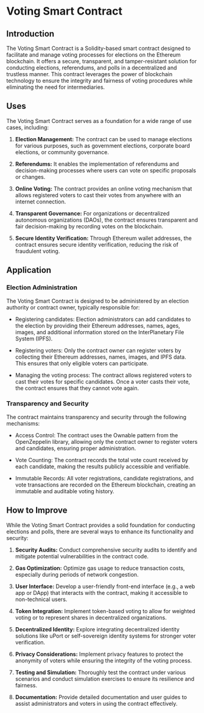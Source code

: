 # Voting Smart Contract

## Introduction

The Voting Smart Contract is a Solidity-based smart contract designed to facilitate and manage voting processes for elections on the Ethereum blockchain. It offers a secure, transparent, and tamper-resistant solution for conducting elections, referendums, and polls in a decentralized and trustless manner. This contract leverages the power of blockchain technology to ensure the integrity and fairness of voting procedures while eliminating the need for intermediaries.

## Uses

The Voting Smart Contract serves as a foundation for a wide range of use cases, including:

1. **Election Management:** The contract can be used to manage elections for various purposes, such as government elections, corporate board elections, or community governance.

2. **Referendums:** It enables the implementation of referendums and decision-making processes where users can vote on specific proposals or changes.

3. **Online Voting:** The contract provides an online voting mechanism that allows registered voters to cast their votes from anywhere with an internet connection.

4. **Transparent Governance:** For organizations or decentralized autonomous organizations (DAOs), the contract ensures transparent and fair decision-making by recording votes on the blockchain.

5. **Secure Identity Verification:** Through Ethereum wallet addresses, the contract ensures secure identity verification, reducing the risk of fraudulent voting.

## Application

### Election Administration

The Voting Smart Contract is designed to be administered by an election authority or contract owner, typically responsible for:

- Registering candidates: Election administrators can add candidates to the election by providing their Ethereum addresses, names, ages, images, and additional information stored on the InterPlanetary File System (IPFS).

- Registering voters: Only the contract owner can register voters by collecting their Ethereum addresses, names, images, and IPFS data. This ensures that only eligible voters can participate.

- Managing the voting process: The contract allows registered voters to cast their votes for specific candidates. Once a voter casts their vote, the contract ensures that they cannot vote again.

### Transparency and Security

The contract maintains transparency and security through the following mechanisms:

- Access Control: The contract uses the Ownable pattern from the OpenZeppelin library, allowing only the contract owner to register voters and candidates, ensuring proper administration.

- Vote Counting: The contract records the total vote count received by each candidate, making the results publicly accessible and verifiable.

- Immutable Records: All voter registrations, candidate registrations, and vote transactions are recorded on the Ethereum blockchain, creating an immutable and auditable voting history.

## How to Improve

While the Voting Smart Contract provides a solid foundation for conducting elections and polls, there are several ways to enhance its functionality and security:

1. **Security Audits:** Conduct comprehensive security audits to identify and mitigate potential vulnerabilities in the contract code.

2. **Gas Optimization:** Optimize gas usage to reduce transaction costs, especially during periods of network congestion.

3. **User Interface:** Develop a user-friendly front-end interface (e.g., a web app or DApp) that interacts with the contract, making it accessible to non-technical users.

4. **Token Integration:** Implement token-based voting to allow for weighted voting or to represent shares in decentralized organizations.

5. **Decentralized Identity:** Explore integrating decentralized identity solutions like uPort or self-sovereign identity systems for stronger voter verification.

6. **Privacy Considerations:** Implement privacy features to protect the anonymity of voters while ensuring the integrity of the voting process.

7. **Testing and Simulation:** Thoroughly test the contract under various scenarios and conduct simulation exercises to ensure its resilience and fairness.

8. **Documentation:** Provide detailed documentation and user guides to assist administrators and voters in using the contract effectively.

 